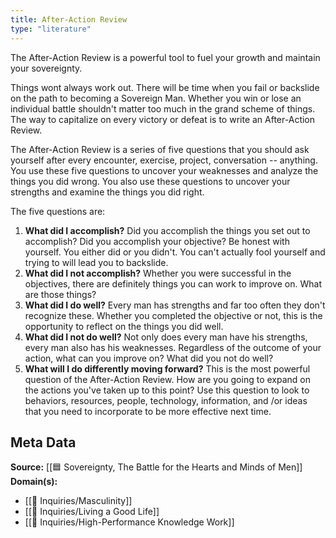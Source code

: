 ```yaml
---
title: After-Action Review
type: "literature"
---
```


The After-Action Review is a powerful tool to fuel your growth and maintain your sovereignty.

Things wont always work out. There will be time when you fail or backslide on the path to becoming a Sovereign Man. Whether you win or lose an individual battle shouldn't matter too much in the grand scheme of things. The way to capitalize on every victory or defeat is to write an After-Action Review.

The After-Action Review is a series of five questions that you should ask yourself after every encounter, exercise, project, conversation -- anything. You use these five questions to uncover your weaknesses and analyze the things you did wrong. You also use these questions to uncover your strengths and examine the things you did right.

The five questions are:

1. **What did I accomplish?** Did you accomplish the things you set out to accomplish? Did you accomplish your objective? Be honest with yourself. You either did or you didn't. You can't actually fool yourself and trying to will lead you to backslide.
2. **What did I not accomplish?** Whether you were successful in the objectives, there are definitely things you can work to improve on. What are those things?
3. **What did I do well?** Every man has strengths and far too often they don't recognize these. Whether you completed the objective or not, this is the opportunity to reflect on the things you did well.
4. **What did I not do well?** Not only does every man have his strengths, every man also has his weaknesses. Regardless of the outcome of your action, what can you improve on? What did you not do well?
5. **What will I do differently moving forward?** This is the most powerful question of the After-Action Review. How are you going to expand on the actions you've taken up to this point? Use this question to look to behaviors, resources, people, technology, information, and /or ideas that you need to incorporate to be more effective next time.

## Meta Data

**Source:** [[🟦 Sovereignty, The Battle for the Hearts and Minds of Men]]
**Domain(s):**
- [[🔎 Inquiries/Masculinity]]
- [[🔎 Inquiries/Living a Good Life]]
- [[🔎 Inquiries/High-Performance Knowledge Work]]